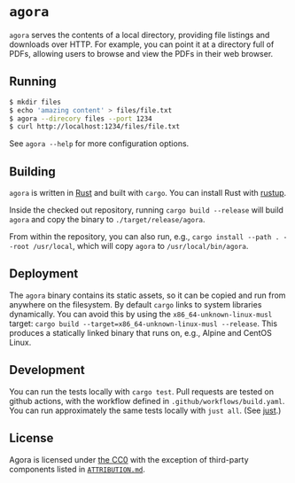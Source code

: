 # `agora`

`agora` serves the contents of a local directory, providing file listings and downloads over HTTP.
For example, you can point it at a directory full of PDFs, allowing users to browse and view the PDFs in their web browser.

## Running

```bash
$ mkdir files
$ echo 'amazing content' > files/file.txt
$ agora --direcory files --port 1234
$ curl http://localhost:1234/files/file.txt
```

See `agora --help` for more configuration options.

## Building

`agora` is written in [Rust](https://www.rust-lang.org/) and built with `cargo`.
You can install Rust with [rustup](https://rustup.rs/).

Inside the checked out repository, running `cargo build --release` will build `agora` and copy the binary to `./target/release/agora`.

From within the repository, you can also run, e.g., `cargo install --path . --root /usr/local`, which will copy `agora` to `/usr/local/bin/agora`.

## Deployment

The `agora` binary contains its static assets, so it can be copied and run from anywhere on the filesystem.
By default `cargo` links to system libraries dynamically.
You can avoid this by using the `x86_64-unknown-linux-musl` target: `cargo build --target=x86_64-unknown-linux-musl --release`.
This produces a statically linked binary that runs on, e.g., Alpine and CentOS Linux.

## Development

You can run the tests locally with `cargo test`.
Pull requests are tested on github actions, with the workflow defined in `.github/workflows/build.yaml`.
You can run approximately the same tests locally with `just all`.
(See [just](https://github.com/casey/just).)

## License

Agora is licensed under [the CC0](https://choosealicense.com/licenses/cc0-1.0) with the exception of third-party components listed in [`ATTRIBUTION.md`](ATTRIBUTION.md).
